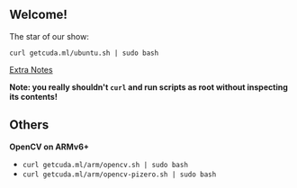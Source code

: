 ## Welcome!

The star of our show:

```
curl getcuda.ml/ubuntu.sh | sudo bash
```

[Extra Notes](https://getcuda.ml/ubuntu)

**Note: you really shouldn't `curl` and run scripts as root without inspecting its contents!**

## Others

**OpenCV on ARMv6+**

* `curl getcuda.ml/arm/opencv.sh | sudo bash`
* `curl getcuda.ml/arm/opencv-pizero.sh | sudo bash`

